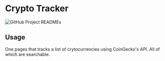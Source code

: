 # Crypto Tracker

![GitHub Project READMEs](https://user-images.githubusercontent.com/95723185/167145867-d5326fd2-0727-45a1-b99e-e3c16bfaf0e5.png)

## Usage
One pages that tracks a list of crytocurrencies using CoinGecko's API. All of which are searchable.
